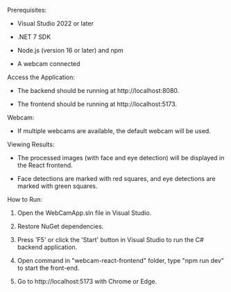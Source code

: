 Prerequisites:

- Visual Studio 2022 or later

- .NET 7 SDK

- Node.js (version 16 or later) and npm

- A webcam connected

  

Access the Application:

- The backend should be running at http://localhost:8080.

- The frontend should be running at http://localhost:5173.

Webcam:

- If multiple webcams are available, the default webcam will be used.

  

Viewing Results:

- The processed images (with face and eye detection) will be displayed in the React frontend.

- Face detections are marked with red squares, and eye detections are marked with green squares.

How to Run:

1. Open the WebCamApp.sln file in Visual Studio.

2. Restore NuGet dependencies.

3. Press 'F5' or click the 'Start' button in Visual Studio to run the C# backend application.

4. Open command in "webcam-react-frontend" folder, type "npm run dev" to start the front-end.

5. Go to http://localhost:5173 with Chrome or Edge.